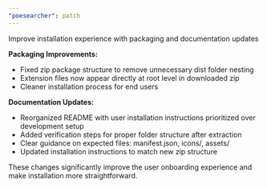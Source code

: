 ```yaml
---
"poesearcher": patch
---
```


Improve installation experience with packaging and documentation updates

**Packaging Improvements:**
- Fixed zip package structure to remove unnecessary dist folder nesting
- Extension files now appear directly at root level in downloaded zip
- Cleaner installation process for end users

**Documentation Updates:**
- Reorganized README with user installation instructions prioritized over development setup
- Added verification steps for proper folder structure after extraction
- Clear guidance on expected files: manifest.json, icons/, assets/
- Updated installation instructions to match new zip structure

These changes significantly improve the user onboarding experience and make installation more straightforward.